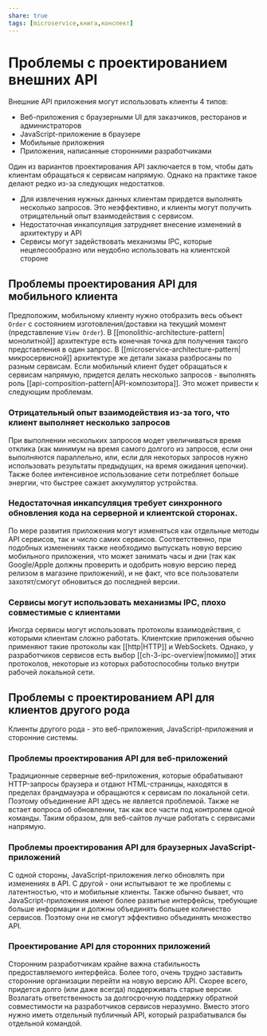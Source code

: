 ```yaml
---
share: true
tags: [microservice,книга,конспект]
---
```

# Проблемы с проектированием внешних API
Внешние API приложения могут использовать клиенты 4 типов:
- Веб-приложения с браузерными UI для заказчиков, ресторанов и администраторов
- JavaScript-приложение в браузере
- Мобильные приложения
- Приложения, написанные сторонними разработчиками

Один из вариантов проектирования API заключается в том, чтобы дать клиентам обращаться к сервисам напрямую. Однако на практике такое делают редко из-за следующих недостатков.
- Для извлечения нужных данных клиентам прирдется выполнять несколько запросов. Это неэффективно, и клиенты могут получить отрицательный опыт взаимодействия с сервисом.
- Недостаточная инкапсуляция затрудняет внесение изменений в архитектуру и API
- Сервисы могут задействовать механизмы IPC, которые нецелесообразно или неудобно использовать на клиентской стороне
## Проблемы проектирования API для мобильного клиента
Предположим, мобильному клиенту нужно отобразить весь объект `Order` с состоянием изготовления/доставки на текущий момент (представление `View Order`). В [[monolithic-architecture-pattern|монолитной]] архитектуре есть конечная точка для получения такого представления в один запрос. В [[microservice-architecture-pattern|микросервисной]] архитектуре же детали заказа разбросаны по разным сервисам. Если мобильный клиент будет обращаться к сервисам напрямую, придется делать несколько запросов - выполнять роль [[api-composition-pattern|API-композитора]]. Это может привести к следующим проблемам.
### Отрицательный опыт взаимодействия из-за того, что клиент выполняет несколько запросов
При выполнении нескольких запросов модет увеличиваться время отклика (как минимум на время самого долгого из запросов, если они выполняются параллельно, или, если для некоторых запросов нужно использовать результаты предыдущих, на время ожидания цепочки). Также более интенсивное использование сети потребляет больше энергии, что быстрее сажает аккумулятор устройства.
### Недостаточная инкапсуляция требует синхронного обновления кода на серверной и клиентской сторонах.
По мере развития приложения могут изменяться как отдельные методы API сервисов, так и число самих сервисов. Соответственно, при подобных изменениях также необходимо выпускать новую версию мобильного приложения, что может занимать часы и дни (так как Google/Apple должны проверить и одобрить новую версию перед релизом в магазине приложений), и не факт, что все пользователи захотят/смогут обновиться до последней версии.
### Сервисы могут использовать механизмы IPC, плохо совместимые с клиентами
Иногда сервисы могут использовать протоколы взаимодействия, с которыми клиентам сложно работать. Клиентские приложения обычно применяют такие протоколы как [[http|HTTP]] и WebSockets. Однако, у разработчиков сервисов есть выбор [[ch-3-ipc-overview|помимо]] этих протоколов, некоторые из которых работоспособны только внутри рабочей локальной сети.
## Проблемы с проектированием API для клиентов другого рода
Клиенты другого рода - это веб-приложения, JavaScript-приложения и сторонние системы.
### Проблемы проектирования API для веб-приложений
Традиционные серверные веб-приложения, которые обрабатывают HTTP-запросы браузера и отдают HTML-страницы, находятся в пределах брандмауэра и обращаются к сервисам по локальной сети. Поэтому объединение API здесь не является проблемой. Также не встает вопроса об обновлении, так как все части под контролем одной команды. Таким образом, для веб-сайтов лучше работать с сервисами напрямую.
### Проблемы проектирования API для браузерных JavaScript-приложений
С одной стороны, JavaScript-приложения легко обновлять при изменениях в API. С другой - они испытывают те же проблемы с латентностью, что и мобильные клиенты. Также обычно бывает, что JavaScript-приложения имеют более развитые интерфейсы, требующие больше информации и должны объединять большее количество сервисов. Поэтому они не смогут эффективно объединять множество API.
### Проектирование API для сторонних приложений
Сторонним разработчикам крайне важна стабильность предоставляемого интерфейса. Более того, очень трудно заставить сторонние организации перейти на новую версию API. Скорее всего, придется долго (или даже всегда) поддерживать старые версии.
Возлагать ответственность за долгосрочную поддержку обратной совместимости на разработчиков сервисов неразумно. Вместо этого нужно иметь отдельный публичный API, который разрабатывался бы отдельной командой.
